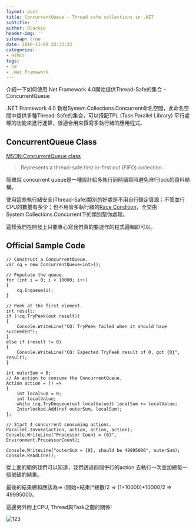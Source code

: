 ```yaml
---
layout: post
title: ConcurrentQueue - Thread safe collections in .NET
subtitle: ''
author: Blackie
header-img: ''
sitemap: true
date: 2016-11-08 22:33:23
categories:
- HTML5
tags:
- C#
- .Net Framework
---
```


介紹一下如何使用.Net Framework 4.0開始提供Thread-Safe的集合 - ConcurrentQueue

<!-- More -->

.NET Framework 4.0 新增System.Collections.Concurrent命名空間，此命名空間中提供多種Thread-Safe的集合，可以搭配TPL (Task Parallel Library) 平行處理的功能來進行運算，很適合用來撰寫多執行緒的應用程式。

## ConcurrentQueue<T> Class ##

[MSDN:ConcurrentQueue<T> class](https://msdn.microsoft.com/zh-tw/library/dd267265(v=vs.110).aspx)

> Represents a thread-safe first in-first out (FIFO) collection.

簡單說 concurrent queue是一種設計給多執行同時讀寫時避免自行lock的資料結構。

使用這些執行緒安全(Thread-Safe)類別的好處是不用自行鎖定資源；不管並行CPU的數量有多少；也不用管多執行緒的[Race Condition](https://zh.wikipedia.org/zh-tw/%E7%AB%B6%E7%88%AD%E5%8D%B1%E5%AE%B3)，全交由System.Collections.Concurrent下的類別幫你處理。

這樣我們在開發上只要專心寫我們真的要運作的程式邏輯即可以。

## Official Sample Code ###

    // Construct a ConcurrentQueue.
    var cq = new ConcurrentQueue<int>();

    // Populate the queue.
    for (int i = 0; i < 10000; i++)
    {
        cq.Enqueue(i);
    }

    // Peek at the first element.
    int result;
    if (!cq.TryPeek(out result))
    {
        Console.WriteLine("CQ: TryPeek failed when it should have succeeded");
    }
    else if (result != 0)
    {
        Console.WriteLine("CQ: Expected TryPeek result of 0, got {0}", result);
    }

    int outerSum = 0;
    // An action to consume the ConcurrentQueue.
    Action action = () =>
    {
        int localSum = 0;
        int localValue;
        while (cq.TryDequeue(out localValue)) localSum += localValue;
        Interlocked.Add(ref outerSum, localSum);
    };

    // Start 4 concurrent consuming actions.
    Parallel.Invoke(action, action, action, action);
    Console.WriteLine("Processor Count = {0}", Environment.ProcessorCount);

    Console.WriteLine("outerSum = {0}, should be 49995000", outerSum);
    Console.ReadLine();

從上面的範例我們可以知道，我們透過四個併行的action 去執行一次並加總每一個號碼的結果。

最後的結果總和應該為=> (開始+結束)*總數/2 => (1+10000)*10000/2 => 49995000。

這邊另外附上CPU, Thread與Task之間的關係!

![123](https://dl.dropboxusercontent.com/u/20925528/%E6%8A%80%E8%A1%93Blog/blogs/ConcurrentQueue-Thread-safe-collections-in-NET/threads.gif)



